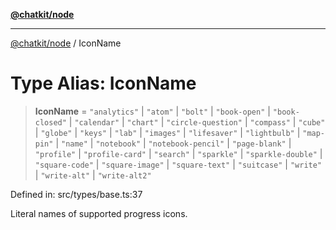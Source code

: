 [**@chatkit/node**](../README.md)

***

[@chatkit/node](../README.md) / IconName

# Type Alias: IconName

> **IconName** = `"analytics"` \| `"atom"` \| `"bolt"` \| `"book-open"` \| `"book-closed"` \| `"calendar"` \| `"chart"` \| `"circle-question"` \| `"compass"` \| `"cube"` \| `"globe"` \| `"keys"` \| `"lab"` \| `"images"` \| `"lifesaver"` \| `"lightbulb"` \| `"map-pin"` \| `"name"` \| `"notebook"` \| `"notebook-pencil"` \| `"page-blank"` \| `"profile"` \| `"profile-card"` \| `"search"` \| `"sparkle"` \| `"sparkle-double"` \| `"square-code"` \| `"square-image"` \| `"square-text"` \| `"suitcase"` \| `"write"` \| `"write-alt"` \| `"write-alt2"`

Defined in: src/types/base.ts:37

Literal names of supported progress icons.
